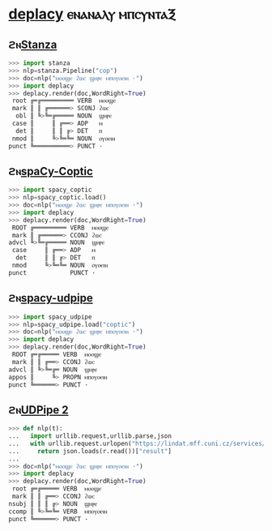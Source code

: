 # [deplacy](https://koichiyasuoka.github.io/deplacy/) ⲉⲛⲁⲛⲁⲗⲩ ⲙⲡⲥⲩⲛⲧⲁⲜ

## ϩⲛ[Stanza](https://stanfordnlp.github.io/stanza)

```py
>>> import stanza
>>> nlp=stanza.Pipeline("cop")
>>> doc=nlp("ⲙⲟⲟϣⲉ ϩⲱⲥ ϣⲏⲣⲉ ⲙⲡⲟⲩⲟⲉⲓⲛ ·")
>>> import deplacy
>>> deplacy.render(doc,WordRight=True)
 root ╔═╔═════════ VERB  ⲙⲟⲟϣⲉ
 mark ║ ║ ╔══════> SCONJ ϩⲱⲥ
  obl ║ ╚>╚═╔═════ NOUN  ϣⲏⲣⲉ
 case ║     ║ ╔══> ADP   ⲙ
  det ║     ║ ║ ╔> DET   ⲡ
 nmod ║     ╚>╚═╚═ NOUN  ⲟⲩⲟⲉⲓⲛ
punct ╚══════════> PUNCT ·
```

## ϩⲛ[spaCy-Coptic](https://github.com/KoichiYasuoka/spaCy-Coptic)

```py
>>> import spacy_coptic
>>> nlp=spacy_coptic.load()
>>> doc=nlp("ⲙⲟⲟϣⲉ ϩⲱⲥ ϣⲏⲣⲉ ⲙⲡⲟⲩⲟⲉⲓⲛ ·")
>>> import deplacy
>>> deplacy.render(doc,WordRight=True)
 ROOT ╔═════════ VERB  ⲙⲟⲟϣⲉ
 mark ║ ╔══════> CCONJ ϩⲱⲥ
advcl ╚>╚═╔═════ NOUN  ϣⲏⲣⲉ
 case     ║ ╔══> ADP   ⲙ
  det     ║ ║ ╔> DET   ⲡ
 nmod     ╚>╚═╚═ NOUN  ⲟⲩⲟⲉⲓⲛ
punct            PUNCT ·
```

## ϩⲛ[spacy-udpipe](https://github.com/TakeLab/spacy-udpipe)

```py
>>> import spacy_udpipe
>>> nlp=spacy_udpipe.load("coptic")
>>> doc=nlp("ⲙⲟⲟϣⲉ ϩⲱⲥ ϣⲏⲣⲉ ⲙⲡⲟⲩⲟⲉⲓⲛ ·")
>>> import deplacy
>>> deplacy.render(doc,WordRight=True)
 ROOT ╔═╔═════ VERB  ⲙⲟⲟϣⲉ
 mark ║ ║ ╔══> CCONJ ϩⲱⲥ
advcl ║ ╚>╚═╔═ NOUN  ϣⲏⲣⲉ
appos ║     ╚> PROPN ⲙⲡⲟⲩⲟⲉⲓⲛ
punct ╚══════> PUNCT ·
```

## ϩⲛ[UDPipe 2](http://ufal.mff.cuni.cz/udpipe/2)

```py
>>> def nlp(t):
...   import urllib.request,urllib.parse,json
...   with urllib.request.urlopen("https://lindat.mff.cuni.cz/services/udpipe/api/process?model=cop&tokenizer&tagger&parser&data="+urllib.parse.quote(t)) as r:
...     return json.loads(r.read())["result"]
...
>>> doc=nlp("ⲙⲟⲟϣⲉ ϩⲱⲥ ϣⲏⲣⲉ ⲙⲡⲟⲩⲟⲉⲓⲛ ·")
>>> import deplacy
>>> deplacy.render(doc,WordRight=True)
 root ╔═╔═════ VERB  ⲙⲟⲟϣⲉ
 mark ║ ║ ╔══> CCONJ ϩⲱⲥ
nsubj ║ ║ ║ ╔> NOUN  ϣⲏⲣⲉ
ccomp ║ ╚>╚═╚═ VERB  ⲙⲡⲟⲩⲟⲉⲓⲛ
punct ╚══════> PUNCT ·
```

